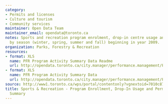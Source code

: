 ```yaml
---
category:
- Permits and licenses
- Culture and tourism
- Community services
maintainer: Open Data Team
maintainer_email: opendata@toronto.ca
notes: Sports and recreation program enrolment, drop-in centre usage and permit activity
  by season (winter, spring, summer and fall) beginning in year 2009.
organization: Parks, Forestry & Recreation
resources:
- format: XLS
  name: PFR Program Activity Summary Data Readme
  url: http://opendata.toronto.ca/city.manager/performance.management/PM_pfr_activity_summary_readme.xls
- format: XLS
  name: PFR Program Activity Summary Data
  url: http://opendata.toronto.ca/city.manager/performance.management/PM_PFR.xls
source: http://www1.toronto.ca/wps/portal/contentonly?vgnextoid=7010c87477438310VgnVCM1000003dd60f89RCRD&vgnextchannel=1a66e03bb8d1e310VgnVCM10000071d60f89RCRD
title: Sports & Recreation - Program Enrollment, Drop-In Usage and Permit Activity
  Summary
---
```

